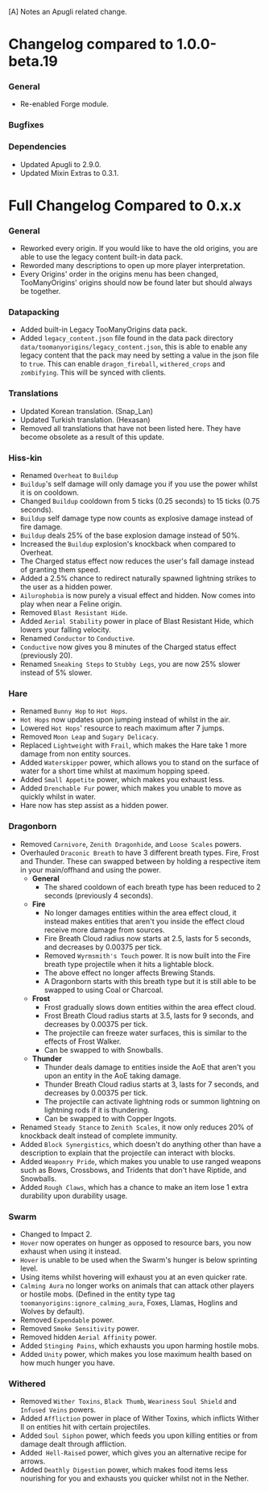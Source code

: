 [A] Notes an Apugli related change.

# Changelog compared to 1.0.0-beta.19

### General
- Re-enabled Forge module.

### Bugfixes


### Dependencies
- Updated Apugli to 2.9.0.
- Updated Mixin Extras to 0.3.1.

# Full Changelog Compared to 0.x.x
### General
- Reworked every origin. If you would like to have the old origins, you are able to use the legacy content built-in data pack.
- Reworded many descriptions to open up more player interpretation.
- Every Origins' order in the origins menu has been changed, TooManyOrigins' origins should now be found later but should always be together.

### Datapacking
- Added built-in Legacy TooManyOrigins data pack.
- Added `legacy_content.json` file found in the data pack directory `data/toomanyorigins/legacy_content.json`, this is able to enable any legacy content that the pack may need by setting a value in the json file to `true`. This can enable `dragon_fireball`, `withered_crops` and `zombifying`. This will be synced with clients.

### Translations
- Updated Korean translation. (Snap_Lan)
- Updated Turkish translation. (Hexasan)
- Removed all translations that have not been listed here. They have become obsolete as a result of this update.

### Hiss-kin
- Renamed `Overheat` to `Buildup`
- `Buildup`'s self damage will only damage you if you use the power whilst it is on cooldown.
- Changed `Buildup` cooldown from 5 ticks (0.25 seconds) to 15 ticks (0.75 seconds).
- `Buildup` self damage type now counts as explosive damage instead of fire damage.
- `Buildup` deals 25% of the base explosion damage instead of 50%.
- Increased the `Buildup` explosion's knockback when compared to Overheat.
- The Charged status effect now reduces the user's fall damage instead of granting them speed.
- Added a 2.5% chance to redirect naturally spawned lightning strikes to the user as a hidden power.
- `Ailurophobia` is now purely a visual effect and hidden. Now comes into play when near a Feline origin.
- Removed `Blast Resistant Hide`.
- Added `Aerial Stability` power in place of Blast Resistant Hide, which lowers your falling velocity.
- Renamed `Conductor` to `Conductive`.
- `Conductive` now gives you 8 minutes of the Charged status effect (previously 20).
- Renamed `Sneaking Steps` to `Stubby Legs`, you are now 25% slower instead of 5% slower.

### Hare
- Renamed `Bunny Hop` to `Hot Hops`.
- `Hot Hops` now updates upon jumping instead of whilst in the air.
- Lowered `Hot Hops`' resource to reach maximum after 7 jumps.
- Removed `Moon Leap` and `Sugary Delicacy`.
- Replaced `Lightweight` with `Frail`, which makes the Hare take 1 more damage from non entity sources.
- Added `Waterskipper` power, which allows you to stand on the surface of water for a short time whilst at maximum hopping speed.
- Added `Small Appetite` power, which makes you exhaust less.
- Added `Drenchable Fur` power, which makes you unable to move as quickly whilst in water.
- Hare now has step assist as a hidden power.

### Dragonborn
- Removed `Carnivore`, `Zenith Dragonhide`, and `Loose Scales` powers.
- Overhauled `Draconic Breath` to have 3 different breath types. Fire, Frost and Thunder. These can swapped between by holding a respective item in your main/offhand and using the power.
  - **General**
    - The shared cooldown of each breath type has been reduced to 2 seconds (previously 4 seconds).
  - **Fire**
    - No longer damages entities within the area effect cloud, it instead makes entities that aren't you inside the effect cloud receive more damage from sources.
    - Fire Breath Cloud radius now starts at 2.5, lasts for 5 seconds, and decreases by 0.00375 per tick.
    - Removed `Wyrmsmith's Touch` power. It is now built into the Fire breath type projectile when it hits a lightable block.
    - The above effect no longer affects Brewing Stands.
    - A Dragonborn starts with this breath type but it is still able to be swapped to using Coal or Charcoal.
  - **Frost**
    - Frost gradually slows down entities within the area effect cloud.
    - Frost Breath Cloud radius starts at 3.5, lasts for 9 seconds, and decreases by 0.00375 per tick.
    - The projectile can freeze water surfaces, this is similar to the effects of Frost Walker.
    - Can be swapped to with Snowballs.
  - **Thunder**
    - Thunder deals damage to entities inside the AoE that aren't you upon an entity in the AoE taking damage.
    - Thunder Breath Cloud radius starts at 3, lasts for 7 seconds, and decreases by 0.00375 per tick.
    - The projectile can activate lightning rods or summon lightning on lightning rods if it is thundering.
    - Can be swapped to with Copper Ingots.
- Renamed `Steady Stance` to `Zenith Scales`, it now only reduces 20% of knockback dealt instead of complete immunity.
- Added `Block Synergistics`, which doesn't do anything other than have a description to explain that the projectile can interact with blocks.
- Added `Weaponry Pride`, which makes you unable to use ranged weapons such as Bows, Crossbows, and Tridents that don't have Riptide, and Snowballs.
- Added `Rough Claws`, which has a chance to make an item lose 1 extra durability upon durability usage.

### Swarm
- Changed to Impact 2.
- `Hover` now operates on hunger as opposed to resource bars, you now exhaust when using it instead.
- `Hover` is unable to be used when the Swarm's hunger is below sprinting level.
- Using items whilst hovering will exhaust you at an even quicker rate.
- `Calming Aura` no longer works on animals that can attack other players or hostile mobs. (Defined in the entity type tag `toomanyorigins:ignore_calming_aura`, Foxes, Llamas, Hoglins and Wolves by default).
- Removed `Expendable` power.
- Removed `Smoke Sensitivity` power.
- Removed hidden `Aerial Affinity` power.
- Added `Stinging Pains`, which exhausts you upon harming hostile mobs.
- Added `Unity` power, which makes you lose maximum health based on how much hunger you have.

### Withered
- Removed `Wither Toxins`, `Black Thumb`, `Weariness` `Soul Shield` and `Infused Veins` powers.
- Added `Affliction` power in place of Wither Toxins, which inflicts Wither II on entities hit with certain projectiles.
- Added `Soul Siphon` power, which feeds you upon killing entities or from damage dealt through affliction.
- Added` Hell-Raised` power, which gives you an alternative recipe for arrows.
- Added `Deathly Digestion` power, which makes food items less nourishing for you and exhausts you quicker whilst not in the Nether.